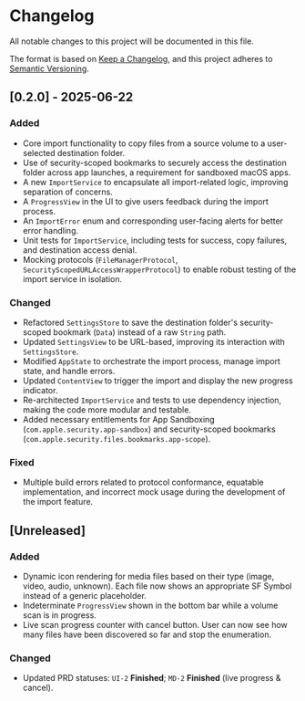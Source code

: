 # Changelog

All notable changes to this project will be documented in this file.

The format is based on [Keep a Changelog](https://keepachangelog.com/en/1.0.0/),
and this project adheres to [Semantic Versioning](https://semver.org/spec/v2.0.0.html).

## [0.2.0] - 2025-06-22

### Added
- Core import functionality to copy files from a source volume to a user-selected destination folder.
- Use of security-scoped bookmarks to securely access the destination folder across app launches, a requirement for sandboxed macOS apps.
- A new `ImportService` to encapsulate all import-related logic, improving separation of concerns.
- A `ProgressView` in the UI to give users feedback during the import process.
- An `ImportError` enum and corresponding user-facing alerts for better error handling.
- Unit tests for `ImportService`, including tests for success, copy failures, and destination access denial.
- Mocking protocols (`FileManagerProtocol`, `SecurityScopedURLAccessWrapperProtocol`) to enable robust testing of the import service in isolation.

### Changed
- Refactored `SettingsStore` to save the destination folder's security-scoped bookmark (`Data`) instead of a raw `String` path.
- Updated `SettingsView` to be URL-based, improving its interaction with `SettingsStore`.
- Modified `AppState` to orchestrate the import process, manage import state, and handle errors.
- Updated `ContentView` to trigger the import and display the new progress indicator.
- Re-architected `ImportService` and tests to use dependency injection, making the code more modular and testable.
- Added necessary entitlements for App Sandboxing (`com.apple.security.app-sandbox`) and security-scoped bookmarks (`com.apple.security.files.bookmarks.app-scope`).

### Fixed
- Multiple build errors related to protocol conformance, equatable implementation, and incorrect mock usage during the development of the import feature.

## [Unreleased]
### Added
- Dynamic icon rendering for media files based on their type (image, video, audio, unknown). Each file now shows an appropriate SF Symbol instead of a generic placeholder.
- Indeterminate `ProgressView` shown in the bottom bar while a volume scan is in progress.
- Live scan progress counter with cancel button. User can now see how many files have been discovered so far and stop the enumeration.

### Changed
- Updated PRD statuses: `UI-2` **Finished**; `MD-2` **Finished** (live progress & cancel).